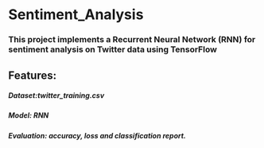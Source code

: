 # Sentiment_Analysis
### This project implements a Recurrent Neural Network (RNN) for sentiment analysis on Twitter data using TensorFlow
## Features:
##### Dataset:twitter_training.csv 
##### Model: RNN
##### Evaluation: accuracy, loss and classification report.
